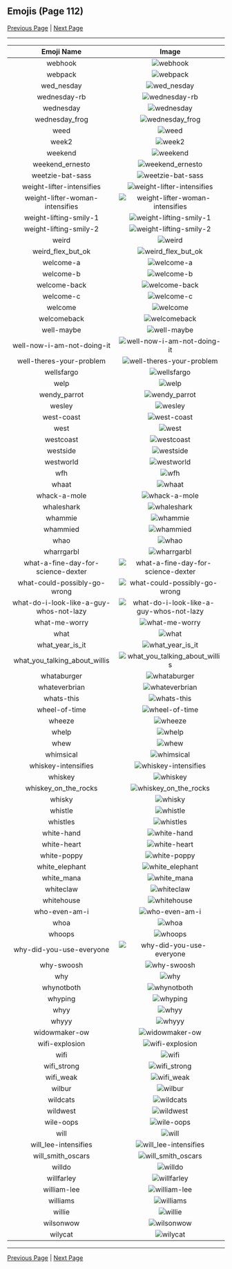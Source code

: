 
## Emojis (Page 112)

[Previous Page](/docs/hc/page-w-0111.md)
  | [Next Page](/docs/hc/page-w-0113.md)

<hr />

|Emoji Name|Image|
| :-: | :-: |
|webhook| ![webhook](/emojis/hc/webhook.png)|
|webpack| ![webpack](/emojis/hc/webpack.png)|
|wed_nesday| ![wed_nesday](/emojis/hc/wed_nesday.png)|
|wednesday-rb| ![wednesday-rb](/emojis/hc/wednesday-rb.png)|
|wednesday| ![wednesday](/emojis/hc/wednesday.jpg)|
|wednesday_frog| ![wednesday_frog](/emojis/hc/wednesday_frog.png)|
|weed| ![weed](/emojis/hc/weed.png)|
|week2| ![week2](/emojis/hc/week2.png)|
|weekend| ![weekend](/emojis/hc/weekend.png)|
|weekend_ernesto| ![weekend_ernesto](/emojis/hc/weekend_ernesto.png)|
|weetzie-bat-sass| ![weetzie-bat-sass](/emojis/hc/weetzie-bat-sass.png)|
|weight-lifter-intensifies| ![weight-lifter-intensifies](/emojis/hc/weight-lifter-intensifies.gif)|
|weight-lifter-woman-intensifies| ![weight-lifter-woman-intensifies](/emojis/hc/weight-lifter-woman-intensifies.gif)|
|weight-lifting-smily-1| ![weight-lifting-smily-1](/emojis/hc/weight-lifting-smily-1.gif)|
|weight-lifting-smily-2| ![weight-lifting-smily-2](/emojis/hc/weight-lifting-smily-2.gif)|
|weird| ![weird](/emojis/hc/weird.png)|
|weird_flex_but_ok| ![weird_flex_but_ok](/emojis/hc/weird_flex_but_ok.gif)|
|welcome-a| ![welcome-a](/emojis/hc/welcome-a.png)|
|welcome-b| ![welcome-b](/emojis/hc/welcome-b.png)|
|welcome-back| ![welcome-back](/emojis/hc/welcome-back.gif)|
|welcome-c| ![welcome-c](/emojis/hc/welcome-c.png)|
|welcome| ![welcome](/emojis/hc/welcome.png)|
|welcomeback| ![welcomeback](/emojis/hc/welcomeback.png)|
|well-maybe| ![well-maybe](/emojis/hc/well-maybe.png)|
|well-now-i-am-not-doing-it| ![well-now-i-am-not-doing-it](/emojis/hc/well-now-i-am-not-doing-it.png)|
|well-theres-your-problem| ![well-theres-your-problem](/emojis/hc/well-theres-your-problem.png)|
|wellsfargo| ![wellsfargo](/emojis/hc/wellsfargo.png)|
|welp| ![welp](/emojis/hc/welp.png)|
|wendy_parrot| ![wendy_parrot](/emojis/hc/wendy_parrot.gif)|
|wesley| ![wesley](/emojis/hc/wesley.jpg)|
|west-coast| ![west-coast](/emojis/hc/west-coast.png)|
|west| ![west](/emojis/hc/west.png)|
|westcoast| ![westcoast](/emojis/hc/westcoast.jpg)|
|westside| ![westside](/emojis/hc/westside.png)|
|westworld| ![westworld](/emojis/hc/westworld.png)|
|wfh| ![wfh](/emojis/hc/wfh.png)|
|whaat| ![whaat](/emojis/hc/whaat.png)|
|whack-a-mole| ![whack-a-mole](/emojis/hc/whack-a-mole.gif)|
|whaleshark| ![whaleshark](/emojis/hc/whaleshark.png)|
|whammie| ![whammie](/emojis/hc/whammie.gif)|
|whammied| ![whammied](/emojis/hc/whammied.gif)|
|whao| ![whao](/emojis/hc/whao.jpg)|
|wharrgarbl| ![wharrgarbl](/emojis/hc/wharrgarbl.jpg)|
|what-a-fine-day-for-science-dexter| ![what-a-fine-day-for-science-dexter](/emojis/hc/what-a-fine-day-for-science-dexter.png)|
|what-could-possibly-go-wrong| ![what-could-possibly-go-wrong](/emojis/hc/what-could-possibly-go-wrong.gif)|
|what-do-i-look-like-a-guy-whos-not-lazy| ![what-do-i-look-like-a-guy-whos-not-lazy](/emojis/hc/what-do-i-look-like-a-guy-whos-not-lazy.png)|
|what-me-worry| ![what-me-worry](/emojis/hc/what-me-worry.png)|
|what| ![what](/emojis/hc/what.png)|
|what_year_is_it| ![what_year_is_it](/emojis/hc/what_year_is_it.png)|
|what_you_talking_about_willis| ![what_you_talking_about_willis](/emojis/hc/what_you_talking_about_willis.jpg)|
|whataburger| ![whataburger](/emojis/hc/whataburger.jpg)|
|whateverbrian| ![whateverbrian](/emojis/hc/whateverbrian.png)|
|whats-this| ![whats-this](/emojis/hc/whats-this.png)|
|wheel-of-time| ![wheel-of-time](/emojis/hc/wheel-of-time.jpg)|
|wheeze| ![wheeze](/emojis/hc/wheeze.png)|
|whelp| ![whelp](/emojis/hc/whelp.gif)|
|whew| ![whew](/emojis/hc/whew.gif)|
|whimsical| ![whimsical](/emojis/hc/whimsical.png)|
|whiskey-intensifies| ![whiskey-intensifies](/emojis/hc/whiskey-intensifies.gif)|
|whiskey| ![whiskey](/emojis/hc/whiskey.png)|
|whiskey_on_the_rocks| ![whiskey_on_the_rocks](/emojis/hc/whiskey_on_the_rocks.png)|
|whisky| ![whisky](/emojis/hc/whisky.jpg)|
|whistle| ![whistle](/emojis/hc/whistle.png)|
|whistles| ![whistles](/emojis/hc/whistles.jpg)|
|white-hand| ![white-hand](/emojis/hc/white-hand.png)|
|white-heart| ![white-heart](/emojis/hc/white-heart.png)|
|white-poppy| ![white-poppy](/emojis/hc/white-poppy.png)|
|white_elephant| ![white_elephant](/emojis/hc/white_elephant.png)|
|white_mana| ![white_mana](/emojis/hc/white_mana.png)|
|whiteclaw| ![whiteclaw](/emojis/hc/whiteclaw.jpg)|
|whitehouse| ![whitehouse](/emojis/hc/whitehouse.png)|
|who-even-am-i| ![who-even-am-i](/emojis/hc/who-even-am-i.png)|
|whoa| ![whoa](/emojis/hc/whoa.png)|
|whoops| ![whoops](/emojis/hc/whoops.jpg)|
|why-did-you-use-everyone| ![why-did-you-use-everyone](/emojis/hc/why-did-you-use-everyone.png)|
|why-swoosh| ![why-swoosh](/emojis/hc/why-swoosh.png)|
|why| ![why](/emojis/hc/why.jpg)|
|whynotboth| ![whynotboth](/emojis/hc/whynotboth.gif)|
|whyping| ![whyping](/emojis/hc/whyping.png)|
|whyy| ![whyy](/emojis/hc/whyy.png)|
|whyyy| ![whyyy](/emojis/hc/whyyy.png)|
|widowmaker-ow| ![widowmaker-ow](/emojis/hc/widowmaker-ow.png)|
|wifi-explosion| ![wifi-explosion](/emojis/hc/wifi-explosion.gif)|
|wifi| ![wifi](/emojis/hc/wifi.png)|
|wifi_strong| ![wifi_strong](/emojis/hc/wifi_strong.png)|
|wifi_weak| ![wifi_weak](/emojis/hc/wifi_weak.png)|
|wilbur| ![wilbur](/emojis/hc/wilbur.png)|
|wildcats| ![wildcats](/emojis/hc/wildcats.jpg)|
|wildwest| ![wildwest](/emojis/hc/wildwest.jpg)|
|wile-oops| ![wile-oops](/emojis/hc/wile-oops.png)|
|will| ![will](/emojis/hc/will.png)|
|will_lee-intensifies| ![will_lee-intensifies](/emojis/hc/will_lee-intensifies.gif)|
|will_smith_oscars| ![will_smith_oscars](/emojis/hc/will_smith_oscars.jpg)|
|willdo| ![willdo](/emojis/hc/willdo.png)|
|willfarley| ![willfarley](/emojis/hc/willfarley.png)|
|william-lee| ![william-lee](/emojis/hc/william-lee.png)|
|williams| ![williams](/emojis/hc/williams.png)|
|willie| ![willie](/emojis/hc/willie.jpg)|
|wilsonwow| ![wilsonwow](/emojis/hc/wilsonwow.gif)|
|wilycat| ![wilycat](/emojis/hc/wilycat.png)|

<hr/>

[Previous Page](/docs/hc/page-w-0111.md)
  | [Next Page](/docs/hc/page-w-0113.md)